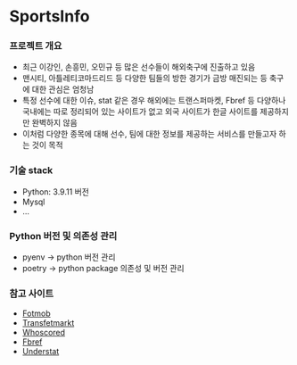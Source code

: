 # SportsInfo
### 프로젝트 개요
* 최근 이강인, 손흥민, 오민규 등 많은 선수들이 해외축구에 진출하고 있음
* 맨시티, 아틀레티코마드리드 등 다양한 팀들의 방한 경기가 금방 매진되는 등 축구에 대한 관심은 엄청남
* 특정 선수에 대한 이슈, stat 같은 경우 해외에는 트랜스퍼마켓, Fbref 등 다양하나 국내에는 따로 정리되어 있는 사이트가 없고 외국 사이트가 한글 사이트를 제공하지만 완벽하지 않음
* 이처럼 다양한 종목에 대해 선수, 팀에 대한 정보를 제공하는 서비스를 만들고자 하는 것이 목적

### 기술 stack
* Python: 3.9.11 버전
* Mysql
* ...

### Python 버전 및 의존성 관리
* pyenv -> python 버전 관리
* poetry -> python package 의존성 및 버전 관리

### 참고 사이트
* [Fotmob](https://www.fotmob.com/ko)
* [Transfetmarkt](https://www.transfermarkt.com)
* [Whoscored](https://1xbet.whoscored.com)
* [Fbref](https://fbref.com/en/)
* [Understat](https://understat.com)
